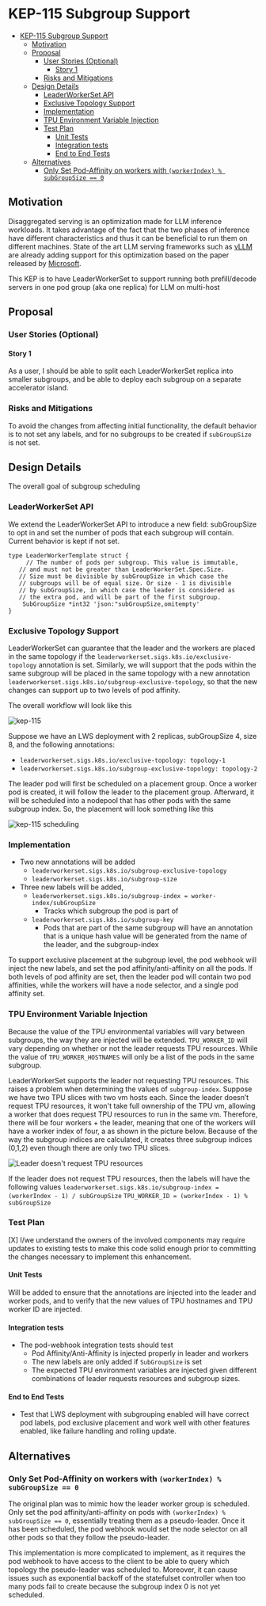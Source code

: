 # KEP-115 Subgroup Support
<!--
This is the title of your KEP. Keep it short, simple, and descriptive. A good
title can help communicate what the KEP is and should be considered as part of
any review.
-->

<!--
A table of contents is helpful for quickly jumping to sections of a KEP and for
highlighting any additional information provided beyond the standard KEP
template.

Ensure the TOC is wrapped with
  <code>&lt;!-- toc --&rt;&lt;!-- /toc --&rt;</code>
tags, and then generate with `hack/update-toc.sh`.
-->

<!-- toc -->
- [KEP-115 Subgroup Support](#kep-115-subgroup-support)
  - [Motivation](#motivation)
  - [Proposal](#proposal)
    - [User Stories (Optional)](#user-stories-optional)
      - [Story 1](#story-1)
    - [Risks and Mitigations](#risks-and-mitigations)
  - [Design Details](#design-details)
    - [LeaderWorkerSet API](#leaderworkerset-api)
    - [Exclusive Topology Support](#exclusive-topology-support)
    - [Implementation](#implementation)
    - [TPU Environment Variable Injection](#tpu-environment-variable-injection)
    - [Test Plan](#test-plan)
      - [Unit Tests](#unit-tests)
      - [Integration tests](#integration-tests)
      - [End to End Tests](#end-to-end-tests)
  - [Alternatives](#alternatives)
    - [Only Set Pod-Affinity on workers with `(workerIndex) % subGroupSize == 0`](#only-set-pod-affinity-on-workers-with-workerindex--subgroupsize--0)
<!-- /toc -->

## Motivation

<!--
This section is for explicitly listing the motivation, goals, and non-goals of
this KEP.  Describe why the change is important and the benefits to users. The
motivation section can optionally provide links to [experience reports] to
demonstrate the interest in a KEP within the wider Kubernetes community.

[experience reports]: https://github.com/golang/go/wiki/ExperienceReports
-->

Disaggregated serving is an optimization made for LLM inference workloads. It takes advantage of the fact that the two phases of inference have different characteristics and thus it can be beneficial to run them on different machines. State of the art LLM serving frameworks such as [vLLM](https://github.com/vllm-project/vllm/issues/2472) are already adding support for this optimization based on the paper released by [Microsoft](https://www.microsoft.com/en-us/research/publication/splitwise-efficient-generative-llm-inference-using-phase-splitting/). 


This KEP is to have LeaderWorkerSet to support running both prefill/decode servers in one pod group (aka one replica) for LLM on multi-host


## Proposal

<!--
This is where we get down to the specifics of what the proposal actually is.
This should have enough detail that reviewers can understand exactly what
you're proposing, but should not include things like API designs or
implementation. What is the desired outcome and how do we measure success?.
The "Design Details" section below is for the real
nitty-gritty.
-->

### User Stories (Optional)

<!--
Detail the things that people will be able to do if this KEP is implemented.
Include as much detail as possible so that people can understand the "how" of
the system. The goal here is to make this feel real for users without getting
bogged down.
-->

#### Story 1
As a user, I should be able to split each LeaderWorkerSet replica into smaller subgroups, and be able to deploy each subgroup on a separate accelerator island. 

### Risks and Mitigations

<!--
What are the risks of this proposal, and how do we mitigate? Think broadly.
For example, consider both security and how this will impact the larger
Kubernetes ecosystem.

How will security be reviewed, and by whom?

How will UX be reviewed, and by whom?

Consider including folks who also work outside the SIG or subproject.
-->
To avoid the changes from affecting initial functionality, the default behavior 
is to not set any labels, and for no subgroups to be created if `subGroupSize` is 
not set.

## Design Details

The overall goal of subgroup scheduling

<!--
This section should contain enough information that the specifics of your
change are understandable. This may include API specs (though not always
required) or even code snippets. If there's any ambiguity about HOW your
proposal will be implemented, this is the place to discuss them.
-->
### LeaderWorkerSet API
We extend the LeaderWorkerSet API to introduce a new field: subGroupSize to opt in and set the number of pods that each subgroup will contain. Current behavior is kept if not set. 

```
type LeaderWorkerTemplate struct {
	 // The number of pods per subgroup. This value is immutable,
   // and must not be greater than LeaderWorkerSet.Spec.Size.
   // Size must be divisible by subGroupSize in which case the 
   // subgroups will be of equal size. Or size - 1 is divisible
   // by subGroupSize, in which case the leader is considered as
   // the extra pod, and will be part of the first subgroup.
	SubGroupSize *int32 'json:"subGroupSize,omitempty'
} 
```

### Exclusive Topology Support
LeaderWorkerSet can guarantee that the leader and the workers are placed in the same topology if the `leaderworkerset.sigs.k8s.io/exclusive-topology` annotation is set. Similarly, we will support that the pods within the same subgroup will be placed in the same topology with a new annotation `leaderworkerset.sigs.k8s.io/subgroup-exclusive-topology`, so that the new changes can support up to two levels of pod affinity. 

The overall workflow will look like this 

![kep-115](https://github.com/kubernetes-sigs/lws/assets/86417275/ff9fc93d-c738-4c09-abc8-50a7b16d49df)

Suppose we have an LWS deployment with 2 replicas, subGroupSize 4, size 8, and the following annotations: 
- `leaderworkerset.sigs.k8s.io/exclusive-topology: topology-1` 
- `leaderworkerset.sigs.k8s.io/subgroup-exclusive-topology: topology-2`

The leader pod will first be scheduled on a placement group. Once a worker pod is created, it will follow the leader to the placement group. 
Afterward, it will be scheduled into a nodepool that has other pods with the same subgroup index. So, the placement will look something like this

![kep-115 scheduling](https://github.com/kubernetes-sigs/lws/assets/86417275/0f4f7757-bbf6-42f5-b178-bfee9f339957)

### Implementation
- Two new annotations will be added
  - `leaderworkerset.sigs.k8s.io/subgroup-exclusive-topology`
  - `leaderworkerset.sigs.k8s.io/subgroup-size` 
- Three new labels will be added,
  - `leaderworkerset.sigs.k8s.io/subgroup-index = worker-index/subGroupSize`
    - Tracks which subgroup the pod is part of 
  - `leaderworkerset.sigs.k8s.io/subgroup-key` 
    - Pods that are part of the same subgroup will have an annotation that is a unique hash value will be generated from the name of the leader, and the subgroup-index

To support exclusive placement at the subgroup level, the pod webhook will inject the new labels, and set the pod affinity/anti-affinity on all the pods. If both levels of pod affinity are set, then the leader pod will contain two pod affinities, while the workers will have a node selector, and a single pod affinity set. 

### TPU Environment Variable Injection
Because the value of the TPU environmental variables will vary between subgroups, the way they are injected will be extended. `TPU_WORKER_ID` will vary depending on whether or not the leader requests TPU resources. While the value of `TPU_WORKER_HOSTNAMES` will only be a list of the pods in the same subgroup.

LeaderWorkerSet supports the leader not requesting TPU resources. This raises a problem when determining the values of `subgroup-index`. Suppose we have two TPU slices with two vm hosts each. Since the leader doesn’t request TPU resources, it won't take full ownership of the TPU vm, allowing 
a worker that does request TPU resources to run in the same vm. Therefore, there will be four workers + the leader, meaning that one of the workers will have a worker index of four, a
as shown in the picture below. Because of the way the subgroup indices are calculated, it creates three subgroup indices (0,1,2) even though there are only two TPU slices.

![Leader doesn't request TPU resources](https://github.com/kubernetes-sigs/lws/assets/86417275/2d22fb99-2e41-463f-a7f6-40e4925ede7f)

If the leader does not request TPU resources, then the labels will have the following values
`leaderworkerset.sigs.k8s.io/subgroup-index = (workerIndex - 1) / subGroupSize`
`TPU_WORKER_ID = (workerIndex - 1) % subGroupSize`

### Test Plan

<!--
**Note:** *Not required until targeted at a release.*
The goal is to ensure that we don't accept enhancements with inadequate testing.

All code is expected to have adequate tests (eventually with coverage
expectations). Please adhere to the [Kubernetes testing guidelines][testing-guidelines]
when drafting this test plan.

[testing-guidelines]: https://git.k8s.io/community/contributors/devel/sig-testing/testing.md
-->

[X] I/we understand the owners of the involved components may require updates to
existing tests to make this code solid enough prior to committing the changes necessary
to implement this enhancement.


#### Unit Tests

<!--
In principle every added code should have complete unit test coverage, so providing
the exact set of tests will not bring additional value.
However, if complete unit test coverage is not possible, explain the reason of it
together with explanation why this is acceptable.
-->

<!--
Additionally, try to enumerate the core package you will be touching
to implement this enhancement and provide the current unit coverage for those
in the form of:
- <package>: <date> - <current test coverage>

This can inform certain test coverage improvements that we want to do before
extending the production code to implement this enhancement.
-->

Will be added to ensure that the annotations are injected into the leader and worker pods, and to verify that the new values of TPU hostnames and TPU worker ID are injected. 

#### Integration tests

<!--
Describe what tests will be added to ensure proper quality of the enhancement.

After the implementation PR is merged, add the names of the tests here.
-->

- The pod-webhook integration tests should test
  - Pod Affinity/Anti-Affinity is injected properly in leader and workers
  - The new labels are only added if `SubGroupSize` is set
  - The expected TPU environment variables are injected given different combinations of leader requests resources and subgroup sizes. 

#### End to End Tests

- Test that LWS deployment with subgrouping enabled will have correct pod labels, pod exclusive placement and work well with other features enabled, like failure handling and rolling update.


## Alternatives

<!--
What other approaches did you consider, and why did you rule them out? These do
not need to be as detailed as the proposal, but should include enough
information to express the idea and why it was not acceptable.
-->

### Only Set Pod-Affinity on workers with `(workerIndex) % subGroupSize == 0`
The original plan was to mimic how the leader worker group is scheduled. Only set the pod affinity/anti-affinity on pods with `(workerIndex) % subGroupSize == 0`, essentially treating them as a pseudo-leader. Once it has been scheduled, the pod webhook would set the node selector on all other pods so that they follow the pseudo-leader. 

This implementation is more complicated to implement, as it requires the pod webhook to have access to the client to be able to query which topology the pseudo-leader was scheduled to. Moreover, it can cause issues such as exponential backoff of the statefulset controller when too many pods fail to create because the subgroup index 0 is not yet scheduled.
